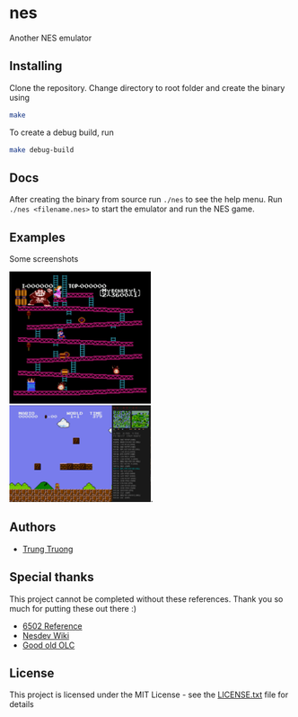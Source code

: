 # nes

Another NES emulator

## Installing

Clone the repository. Change directory to root folder and create the binary using

```sh
make
```

To create a debug build, run

```sh
make debug-build
```

## Docs

After creating the binary from source run `./nes` to see the help menu. Run `./nes <filename.nes>` to start the emulator and run the NES game.

## Examples

Some screenshots

<img src="utils/donkey-kong.png" width="50%">
<img src="utils/smb.png" width="50%">.

## Authors

- [Trung Truong](https://github.com/ttrung149)

## Special thanks

This project cannot be completed without these references. Thank you so much for putting these out there :)

- [6502 Reference](http://www.obelisk.me.uk/6502/reference.html)
- [Nesdev Wiki](http://wiki.nesdev.com/w/index.php/Nesdev_Wiki)
- [Good old OLC](https://github.com/OneLoneCoder)

## License

This project is licensed under the MIT License - see the [LICENSE.txt](LICENSE.txt) file for details
